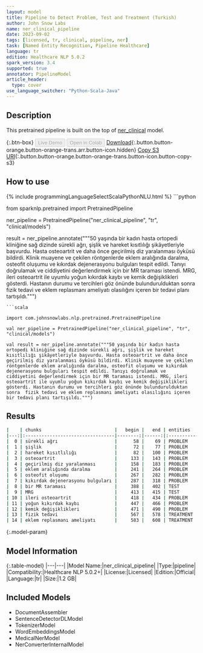 ```yaml
---
layout: model
title: Pipeline to Detect Problem, Test and Treatment (Turkish)
author: John Snow Labs
name: ner_clinical_pipeline
date: 2023-09-02
tags: [licensed, tr, clinical, pipeline, ner]
task: [Named Entity Recognition, Pipeline Healthcare]
language: tr
edition: Healthcare NLP 5.0.2
spark_version: 3.4
supported: true
annotator: PipelineModel
article_header:
  type: cover
use_language_switcher: "Python-Scala-Java"
---
```


## Description

This pretrained pipeline is built on the top of [ner_clinical](https://nlp.johnsnowlabs.com/2023/08/29/ner_clinical_tr.html) model.

{:.btn-box}
<button class="button button-orange" disabled>Live Demo</button>
<button class="button button-orange" disabled>Open in Colab</button>
[Download](https://s3.amazonaws.com/auxdata.johnsnowlabs.com/clinical/models/ner_clinical_pipeline_tr_5.0.2_3.4_1693688823112.zip){:.button.button-orange.button-orange-trans.arr.button-icon.hidden}
[Copy S3 URI](s3://auxdata.johnsnowlabs.com/clinical/models/ner_clinical_pipeline_tr_5.0.2_3.4_1693688823112.zip){:.button.button-orange.button-orange-trans.button-icon.button-copy-s3}

## How to use



<div class="tabs-box" markdown="1">
{% include programmingLanguageSelectScalaPythonNLU.html %}
```python

from sparknlp.pretrained import PretrainedPipeline

ner_pipeline = PretrainedPipeline("ner_clinical_pipeline", "tr", "clinical/models")

result = ner_pipeline.annotate("""50 yaşında bir kadın hasta ortopedi kliniğine sağ dizinde sürekli ağrı, şişlik ve hareket kısıtlılığı şikâyetleriyle başvurdu. Hasta osteoartrit ve daha önce geçirilmiş diz yaralanması öyküsü bildirdi. Klinik muayene ve çekilen röntgenlerde eklem aralığında daralma, osteofit oluşumu ve kıkırdak dejenerasyonu bulguları tespit edildi. Tanıyı doğrulamak ve ciddiyetini değerlendirmek için bir MR taraması istendi. MRG, ileri osteoartrit ile uyumlu yoğun kıkırdak kaybı ve kemik değişiklikleri gösterdi. Hastanın durumu ve tercihleri göz önünde bulundurulduktan sonra  fizik tedavi ve eklem replasmanı ameliyatı olasılığını içeren bir tedavi planı tartışıldı.""")

```
```scala

import com.johnsnowlabs.nlp.pretrained.PretrainedPipeline

val ner_pipeline = PretrainedPipeline("ner_clinical_pipeline", "tr", "clinical/models")

val result = ner_pipeline.annotate("""50 yaşında bir kadın hasta ortopedi kliniğine sağ dizinde sürekli ağrı, şişlik ve hareket kısıtlılığı şikâyetleriyle başvurdu. Hasta osteoartrit ve daha önce geçirilmiş diz yaralanması öyküsü bildirdi. Klinik muayene ve çekilen röntgenlerde eklem aralığında daralma, osteofit oluşumu ve kıkırdak dejenerasyonu bulguları tespit edildi. Tanıyı doğrulamak ve ciddiyetini değerlendirmek için bir MR taraması istendi. MRG, ileri osteoartrit ile uyumlu yoğun kıkırdak kaybı ve kemik değişiklikleri gösterdi. Hastanın durumu ve tercihleri göz önünde bulundurulduktan sonra  fizik tedavi ve eklem replasmanı ameliyatı olasılığını içeren bir tedavi planı tartışıldı.""")

```
</div>

## Results

```bash
|    | chunks                           |   begin |   end | entities   |
|---:|:---------------------------------|--------:|------:|:-----------|
|  0 | sürekli ağrı                     |      58 |    69 | PROBLEM    |
|  1 | şişlik                           |      72 |    77 | PROBLEM    |
|  2 | hareket kısıtlılığı              |      82 |   100 | PROBLEM    |
|  3 | osteoartrit                      |     133 |   143 | PROBLEM    |
|  4 | geçirilmiş diz yaralanması       |     158 |   183 | PROBLEM    |
|  5 | eklem aralığında daralma         |     241 |   264 | PROBLEM    |
|  6 | osteofit oluşumu                 |     267 |   282 | PROBLEM    |
|  7 | kıkırdak dejenerasyonu bulguları |     287 |   318 | PROBLEM    |
|  8 | bir MR taraması                  |     388 |   402 | TEST       |
|  9 | MRG                              |     413 |   415 | TEST       |
| 10 | ileri osteoartrit                |     418 |   434 | PROBLEM    |
| 11 | yoğun kıkırdak kaybı             |     447 |   466 | PROBLEM    |
| 12 | kemik değişiklikleri             |     471 |   490 | PROBLEM    |
| 13 | fizik tedavi                     |     567 |   578 | TREATMENT  |
| 14 | eklem replasmanı ameliyatı       |     583 |   608 | TREATMENT  |
```

{:.model-param}
## Model Information

{:.table-model}
|---|---|
|Model Name:|ner_clinical_pipeline|
|Type:|pipeline|
|Compatibility:|Healthcare NLP 5.0.2+|
|License:|Licensed|
|Edition:|Official|
|Language:|tr|
|Size:|1.2 GB|

## Included Models

- DocumentAssembler
- SentenceDetectorDLModel
- TokenizerModel
- WordEmbeddingsModel
- MedicalNerModel
- NerConverterInternalModel